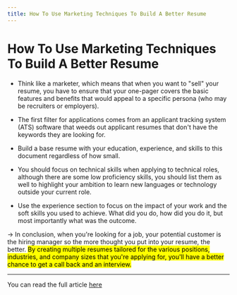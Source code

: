 ```yaml
---
title: How To Use Marketing Techniques To Build A Better Resume
---
```


# How To Use Marketing Techniques To Build A Better Resume

* Think like a marketer, which means that when you want to "sell" your resume, you have to ensure that your one-pager covers the basic features and benefits that would appeal to a specific persona (who may be recruiters or employers).
    
* The first filter for applications comes from an applicant tracking system (ATS) software that weeds out applicant resumes that don't have the keywords they are looking for.
    
* Build a base resume with your education, experience, and skills to this document regardless of how small.
    
* You should focus on technical skills when applying to technical roles, although there are some low proficiency skills, you should list them as well to highlight your ambition to learn new languages or technology outside your current role.
    
* Use the experience section to focus on the impact of your work and the soft skills you used to achieve. What did you do, how did you do it, but most importantly what was the outcome.
    

&rarr; In conclusion, when you're looking for a job, your potential customer is the hiring manager so the more thought you put into your resume, the better. <mark>By creating multiple resumes tailored for the various positions, industries, and company sizes that you're applying for, you'll have a better chance to get a call back and an interview.</mark>

---
You can read the full article [here](https://stackoverflow.blog/2023/05/24/how-to-use-marketing-techniques-to-build-a-better-resume/)